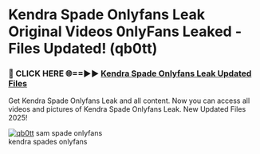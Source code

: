 # Kendra Spade Onlyfans Leak Original Videos 0nlyFans Leaked - Files Updated! (qb0tt)

<h3>🔴 CLICK HERE 🌐==►► <a href="https://best4dudes.click/HH4t6V" rel="nofollow">Kendra Spade Onlyfans Leak Updated Files</a></h3>

Get Kendra Spade Onlyfans Leak and all content. Now you can access all videos and pictures of Kendra Spade Onlyfans Leak. New Updated Files 2025!

[![qb0tt](https://github.com/user-attachments/assets/8c521d6e-e6e3-4a75-9320-d58ab9d79d5b)](https://best4dudes.click/HH4t6V)
sam spade onlyfans<br>
kendra spades onlyfans